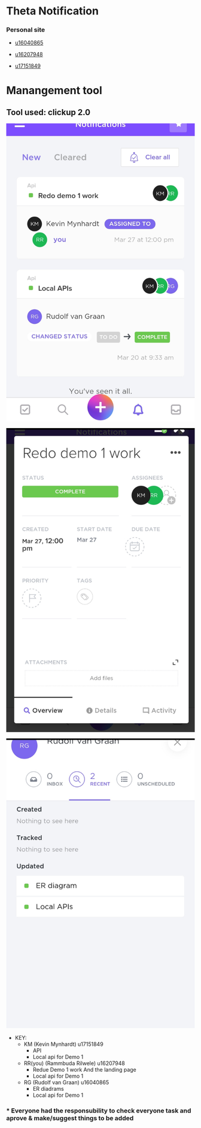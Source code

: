 # Theta Notification


### Personal site

* [u16040865](https://u16040865.github.io)
  
* [u16207948](https://rammbudavictor.wixsite.com/website)

* [u17151849](https://cheesecakecoding.github.io/)


# Manangement tool 

## Tool used: clickup 2.0

![GitHub Logo](IMG_20200507_191257.jpg)

![GitHub Logo](IMG_20200507_191323.jpg)

![GitHub Logo](IMG_20200507_191340.jpg)

* KEY:
  * KM (Kevin Mynhardt) u17151849 
       * API 
       * Local api for Demo 1
  * RR(you) (Rammbuda Rilwele) u16207948 
       * Redue Demo 1 work And the landing page
       * Local api for Demo 1
  * RG (Rudolf van Graan) u16040865
      * ER diadrams 
      * Local api for Demo 1

###  * Everyone had the responsubility to check everyone task and aprove & make/suggest things to be added 


